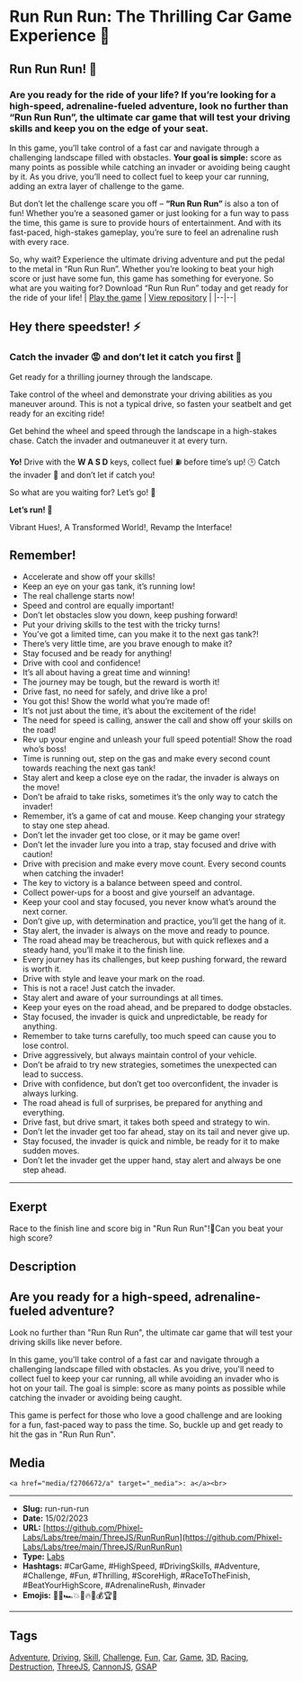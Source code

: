 # Run Run Run: The Thrilling Car Game Experience 🚗
## Run Run Run! 🚗
### Are you ready for the ride of your life? If you’re looking for a high-speed, adrenaline-fueled adventure, look no further than **“Run Run Run”**, the ultimate car game that will test your driving skills and keep you on the edge of your seat.

In this game, you’ll take control of a fast car and navigate through a challenging landscape filled with obstacles. **Your goal is simple:** score as many points as possible while catching an invader or avoiding being caught by it. As you drive, you’ll need to collect fuel to keep your car running, adding an extra layer of challenge to the game.

But don’t let the challenge scare you off – **“Run Run Run”** is also a ton of fun! Whether you’re a seasoned gamer or just looking for a fun way to pass the time, this game is sure to provide hours of entertainment. And with its fast-paced, high-stakes gameplay, you’re sure to feel an adrenaline rush with every race.

So, why wait? Experience the ultimate driving adventure and put the pedal to the metal in “Run Run Run”. Whether you’re looking to beat your high score or just have some fun, this game has something for everyone. So what are you waiting for? Download “Run Run Run” today and get ready for the ride of your life!
| [Play the game](https://phixel.net/labs/ThreeJS/RunRunRun) | [View repository](https://github.com/Phixel-Labs/Labs/tree/main/ThreeJS/RunRunRun) |
|--|--|

## Hey there speedster! ⚡

### Catch the invader 😡 and don’t let it catch you first 🏅

Get ready for a thrilling journey through the landscape.

Take control of the wheel and demonstrate your driving abilities as you maneuver around. This is not a typical drive, so fasten your seatbelt and get ready for an exciting ride!

Get behind the wheel and speed through the landscape in a high-stakes chase. Catch the invader and outmaneuver it at every turn.

**Yo!** Drive with the **W A S D** keys, collect fuel ⛽ before time’s up! 🕒 Catch the invader 👿 and don’t let if catch you!

So what are you waiting for? Let’s go! 🏁

**Let’s run! 🥇**

Vibrant Hues!, A Transformed World!, Revamp the Interface!

## Remember!

- Accelerate and show off your skills!
- Keep an eye on your gas tank, it’s running low!
- The real challenge starts now!
- Speed and control are equally important!
- Don’t let obstacles slow you down, keep pushing forward!
- Put your driving skills to the test with the tricky turns!
- You’ve got a limited time, can you make it to the next gas tank?!
- There’s very little time, are you brave enough to make it?
- Stay focused and be ready for anything!
- Drive with cool and confidence!
- It’s all about having a great time and winning!
- The journey may be tough, but the reward is worth it!
- Drive fast, no need for safely, and drive like a pro!
- You got this! Show the world what you’re made of!
- It’s not just about the time, it’s about the excitement of the ride!
- The need for speed is calling, answer the call and show off your skills on the road!
- Rev up your engine and unleash your full speed potential! Show the road who’s boss!
- Time is running out, step on the gas and make every second count towards reaching the next gas tank!
- Stay alert and keep a close eye on the radar, the invader is always on the move!
- Don’t be afraid to take risks, sometimes it’s the only way to catch the invader!
- Remember, it’s a game of cat and mouse. Keep changing your strategy to stay one step ahead.
- Don’t let the invader get too close, or it may be game over!
- Don’t let the invader lure you into a trap, stay focused and drive with caution!
- Drive with precision and make every move count. Every second counts when catching the invader!
- The key to victory is a balance between speed and control.
- Collect power-ups for a boost and give yourself an advantage.
- Keep your cool and stay focused, you never know what’s around the next corner.
- Don’t give up, with determination and practice, you’ll get the hang of it.
- Stay alert, the invader is always on the move and ready to pounce.
- The road ahead may be treacherous, but with quick reflexes and a steady hand, you’ll make it to the finish line.
- Every journey has its challenges, but keep pushing forward, the reward is worth it.
- Drive with style and leave your mark on the road.
- This is not a race! Just catch the invader.
- Stay alert and aware of your surroundings at all times.
- Keep your eyes on the road ahead, and be prepared to dodge obstacles.
- Stay focused, the invader is quick and unpredictable, be ready for anything.
- Remember to take turns carefully, too much speed can cause you to lose control.
- Drive aggressively, but always maintain control of your vehicle.
- Don’t be afraid to try new strategies, sometimes the unexpected can lead to success.
- Drive with confidence, but don’t get too overconfident, the invader is always lurking.
- The road ahead is full of surprises, be prepared for anything and everything.
- Drive fast, but drive smart, it takes both speed and strategy to win.
- Don’t let the invader get too far ahead, stay on its tail and never give up.
- Stay focused, the invader is quick and nimble, be ready for it to make sudden moves.
- Don’t let the invader get the upper hand, stay alert and always be one step ahead.
------------
## Exerpt
Race to the finish line and score big in "Run Run Run"!💨Can you beat your high score?
## Description
## Are you ready for a high-speed, adrenaline-fueled adventure?
Look no further than "Run Run Run", the ultimate car game that will test your driving skills like never before.

In this game, you'll take control of a fast car and navigate through a challenging landscape filled with obstacles. As you drive, you'll need to collect fuel to keep your car running, all while avoiding an invader who is hot on your tail. The goal is simple: score as many points as possible while catching the invader or avoiding being caught.

This game is perfect for those who love a good challenge and are looking for a fun, fast-paced way to pass the time. So, buckle up and get ready to hit the gas in "Run Run Run".
## Media
	<a href="media/f2706672/a" target="_media">: a</a><br>

------------
- **Slug:** run-run-run
- **Date:** 15/02/2023
- **URL:** [https://github.com/Phixel-Labs/Labs/tree/main/ThreeJS/RunRunRun](https://github.com/Phixel-Labs/Labs/tree/main/ThreeJS/RunRunRun)
- **Type:** [Labs](#labs)
- **Hashtags:** #CarGame, #HighSpeed, #DrivingSkills, #Adventure, #Challenge, #Fun, #Thrilling, #ScoreHigh, #RaceToTheFinish, #BeatYourHighScore, #AdrenalineRush, #invader
- **Emojis:** 🚗💨🏎️💥🏁🔥💪💰🏆👊

------------
## Tags
[Adventure](#adventure), [Driving](#driving), [Skill](#skill), [Challenge](#challenge), [Fun](#fun), [Car](#car), [Game](#game), [3D](#3d), [Racing](#racing), [Destruction](#destruction), [ThreeJS](#threejs), [CannonJS](#cannonjs), [GSAP](#gsap)

